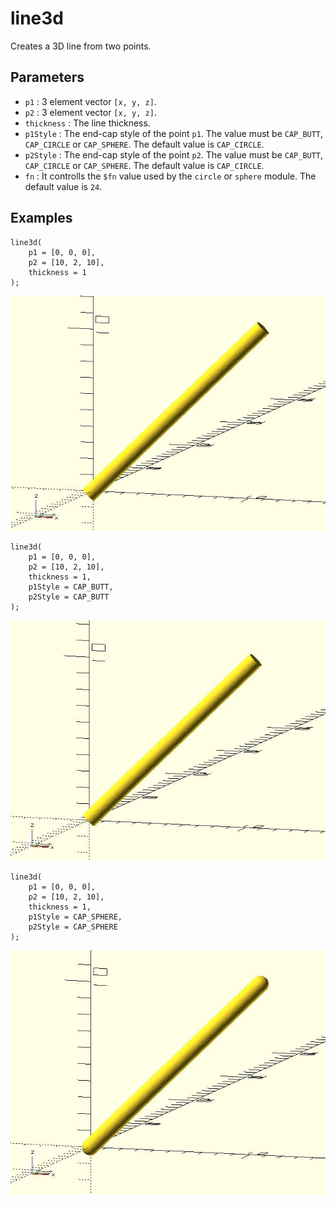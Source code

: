 # line3d

Creates a 3D line from two points. 

## Parameters

- `p1` : 3 element vector `[x, y, z]`.
- `p2` : 3 element vector `[x, y, z]`.
- `thickness` : The line thickness.
- `p1Style` : The end-cap style of the point `p1`. The value must be `CAP_BUTT`, `CAP_CIRCLE` or `CAP_SPHERE`. The default value is `CAP_CIRCLE`. 
- `p2Style` : The end-cap style of the point `p2`. The value must be `CAP_BUTT`, `CAP_CIRCLE` or `CAP_SPHERE`. The default value is `CAP_CIRCLE`. 
- `fn` : It controlls the `$fn` value used by the `circle` or `sphere` module. The default value is `24`.

## Examples

	line3d(
	    p1 = [0, 0, 0], 
	    p2 = [10, 2, 10], 
	    thickness = 1
	);   

![line3d](images/lib-line3d-1.JPG)
	
	line3d(
	    p1 = [0, 0, 0], 
	    p2 = [10, 2, 10], 
	    thickness = 1, 
	    p1Style = CAP_BUTT, 
	    p2Style = CAP_BUTT
	);   

![line3d](images/lib-line3d-2.JPG)
			   
    line3d(
        p1 = [0, 0, 0], 
        p2 = [10, 2, 10], 
        thickness = 1, 
	    p1Style = CAP_SPHERE, 
	    p2Style = CAP_SPHERE
    );   

![line3d](images/lib-line3d-3.JPG)
